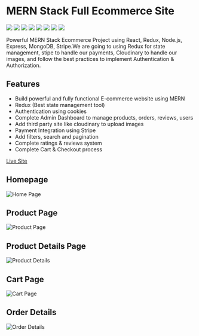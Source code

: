 # MERN Stack Full Ecommerce Site

 ![](https://komarev.com/ghpvc/?username=mscbuild) 
 ![](https://img.shields.io/github/license/mscbuild/Stack-Full-Ecommerce-Site) 
 ![](https://img.shields.io/badge/PRs-Welcome-green)
 ![](https://img.shields.io/github/languages/code-size/mscbuild/Stack-Full-Ecommerce-Site)
![](https://img.shields.io/badge/code%20style-mern-green)
![](https://img.shields.io/github/stars/mscbuild)
![](https://img.shields.io/badge/Topic-Github-lighred)
![](https://img.shields.io/website?url=https%3A%2F%2Fgithub.com%2Fmscbuild)

Powerful MERN Stack Ecommerce Project using React, Redux, Node.js, Express, MongoDB, Stripe.We are going to using Redux for state management, stipe to handle our payments, Cloudinary to handle our images, and follow the best practices to implement Authentication & Authorization.

## Features

-   Build powerful and fully functional E-commerce website using MERN
-   Redux (Best state management tool)
-   Authentication using cookies
-   Complete Admin Dashboard to manage products, orders, reviews, users
-   Add third party site like cloudinary to upload images
-   Payment Integration using Stripe
-   Add filters, search and pagination
-   Complete ratings & reviews system
-   Complete Cart & Checkout process

[Live Site](https://shopx-mern-app.herokuapp.com/)

## Homepage

<img src="./assets/2022-08-03_094154.png" alt="Home Page" title="Home Page">

## Product Page

<img src="./assets/2022-08-03_094255.png" alt="Product Page" title="Product Page">

## Product Details Page

<img src="./assets/2022-08-03_094343.png" alt="Product Details" title="Product Details">

## Cart Page

<img src="./assets/2022-08-03_094443.png" alt="Cart Page" title="Cart Page">

## Order Details

<img src="./assets/2022-08-03_094556.png" alt="Order Details" title="Order Details">

